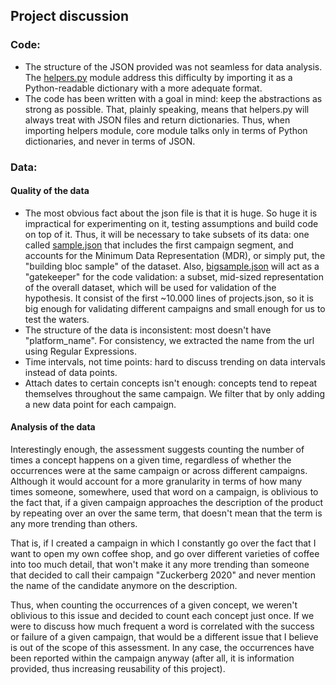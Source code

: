 ## Project discussion

### Code:

- The structure of the JSON provided was not seamless for data analysis. The [helpers.py](sample/helpers.py) module address this difficulty by importing it as a Python-readable dictionary with a more adequate format.
- The code has been written with a goal in mind: keep the abstractions as strong as possible. That, plainly speaking, means that helpers.py will always treat with JSON files and return dictionaries. Thus, when importing helpers module, core module talks only in terms of Python dictionaries, and never in terms of JSON.

### Data:
#### Quality of the data
- The most obvious fact about the json file is that it is huge. So huge it is impractical for experimenting on it, testing assumptions and build code on top of it. Thus, it will be necessary to take subsets of its data: one called [sample.json](jsons/sample.json) that includes the first campaign segment, and accounts for the Minimum Data Representation (MDR), or simply put, the "building bloc sample" of the dataset. Also, [bigsample.json](jsons/bigsample.json) will act as a "gatekeeper" for the code validation: a subset, mid-sized representation of the overall dataset, which will be used for validation of the hypothesis. It consist of the first ~10.000 lines of projects.json, so it is big enough for validating different campaigns and small enough for us to test the waters.
- The structure of the data is inconsistent: most doesn't have "platform_name". For consistency, we extracted the name from the url using Regular Expressions.
- Time intervals, not time points: hard to discuss trending on data intervals instead of data points.
- Attach dates to certain concepts isn't enough: concepts tend to repeat themselves throughout the same campaign. We filter that by only adding a new data point for each campaign.
#### Analysis of the data
Interestingly enough, the assessment suggests counting the number of times a concept happens on a given time, regardless of whether the occurrences were at the same campaign or across different campaigns. Although it would account for a more granularity in terms of how many times someone, somewhere, used that word on a campaign, is oblivious to the fact that, if a given campaign approaches the description of the product by repeating over an over the same term, that doesn't mean that the term is any more trending than others.

That is, if I created a campaign in which I constantly go over the fact that I want to open my own coffee shop, and go over different varieties of coffee into too much detail, that won't make it any more trending than someone that decided to call their campaign "Zuckerberg 2020" and never mention the name of the candidate anymore on the description.

Thus, when counting the occurrences of a given concept, we weren't oblivious to this issue and decided to count each concept just once. If we were to discuss how much frequent a word is correlated with the success or failure of a given campaign, that would be a different issue that I believe is out of the scope of this assessment. In any case, the occurrences have been reported within the campaign anyway (after all, it is information provided, thus increasing reusability of this project).
